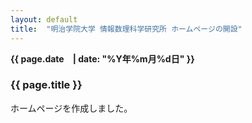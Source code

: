 ```yaml
---
layout: default
title:  "明治学院大学 情報数理科学研究所 ホームページの開設"
---
```

**{{ page.date　| date: "%Y年%m月%d日" }}**

### {{ page.title }}

ホームページを作成しました。
